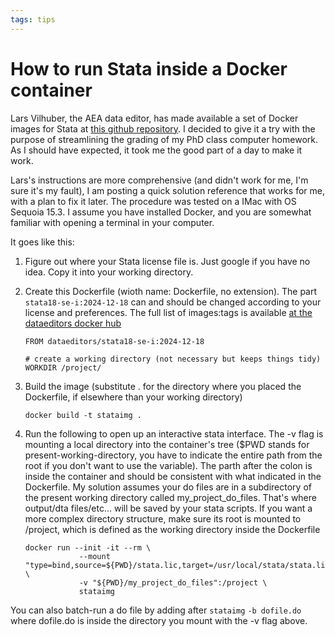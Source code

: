 ```yaml
---
tags: tips
---
```

# How to run Stata inside a Docker container

Lars Vilhuber, the AEA data editor, has made available a set of Docker images for Stata at [this github repository](https://github.com/AEADataEditor/docker-stata?tab=readme-ov-file). I decided to give it a try with the purpose of streamlining the grading of my PhD class computer homework. As I should have expected, it took me the good part of a day to make it work. 

Lars's instructions are more comprehensive (and didn't work for me, I'm sure it's my fault),  I am posting a quick solution reference that works for me, with a plan to fix it later. The procedure was tested on a IMac with OS Sequoia 15.3. I assume you have installed Docker, and you are somewhat familiar with opening a terminal in your computer. 

It goes like this:

1. Figure out where your Stata license file is. Just google if you have no idea. Copy it into your working directory.
2. Create this Dockerfile (wioth name: Dockerfile, no extension). The part ```stata18-se-i:2024-12-18``` can and should be changed according to your license and preferences. The full list of images:tags is available [at the dataeditors docker hub](https://hub.docker.com/u/dataeditors)

	```
	FROM dataeditors/stata18-se-i:2024-12-18

	# create a working directory (not necessary but keeps things tidy)
	WORKDIR /project/
	```

2. Build the image (substitute . for the directory where you placed the Dockerfile, if elsewhere than your working directory)

	```
	docker build -t stataimg .
	``` 

3. Run the following to open up an interactive stata interface. The -v flag is mounting a local directory into the container's tree ($PWD stands for present-working-directory, you have to indicate the entire path from the root if you don't want to use the variable). The parth after the colon is inside the container and should be consistent with what indicated in the Dockerfile. My solution assumes your do files are in a subdirectory of the present working directory called my_project_do_files. That's where output/dta files/etc... will be saved by your stata scripts. If you want a more complex directory structure, make sure its root is mounted to /project, which is defined as the working directory inside the Dockerfile

	``` 
	docker run --init -it --rm \
				--mount "type=bind,source=${PWD}/stata.lic,target=/usr/local/stata/stata.lic" \
				-v "${PWD}/my_project_do_files":/project \
				stataimg
	```
You can also batch-run a do file by adding after ```stataimg``` ```-b dofile.do``` where dofile.do is inside the directory you mount with the -v flag above. 

